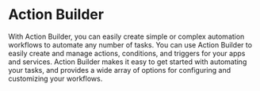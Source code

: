 # Action Builder

With Action Builder, you can easily create simple or complex automation
workflows to automate any number of tasks. You can use Action Builder to easily
create and manage actions, conditions, and triggers for your apps and services.
Action Builder makes it easy to get started with automating your tasks, and
provides a wide array of options for configuring and customizing your
workflows.
